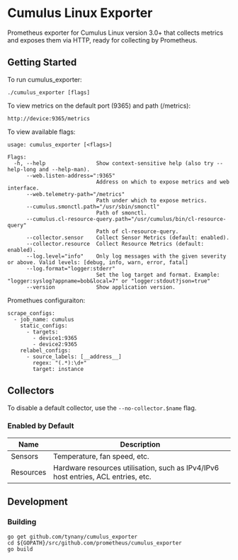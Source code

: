 # Cumulus Linux Exporter

Prometheus exporter for Cumulus Linux version 3.0+ that collects metrics and exposes them via HTTP, ready for collecting by Prometheus.

## Getting Started
To run cumulus_exporter:
```
./cumulus_exporter [flags]
```

To view metrics on the default port (9365) and path (/metrics):
```
http://device:9365/metrics
```

To view available flags:
```
usage: cumulus_exporter [<flags>]

Flags:
  -h, --help                Show context-sensitive help (also try --help-long and --help-man).
      --web.listen-address=":9365"
                            Address on which to expose metrics and web interface.
      --web.telemetry-path="/metrics"
                            Path under which to expose metrics.
      --cumulus.smonctl.path="/usr/sbin/smonctl"
                            Path of smonctl.
      --cumulus.cl-resource-query.path="/usr/cumulus/bin/cl-resource-query"
                            Path of cl-resource-query.
      --collector.sensor    Collect Sensor Metrics (default: enabled).
      --collector.resource  Collect Resource Metrics (default: enabled).
      --log.level="info"    Only log messages with the given severity or above. Valid levels: [debug, info, warn, error, fatal]
      --log.format="logger:stderr"
                            Set the log target and format. Example: "logger:syslog?appname=bob&local=7" or "logger:stdout?json=true"
      --version             Show application version.
```

Promethues configuraiton:
```
scrape_configs:
  - job_name: cumulus
    static_configs:
      - targets:
        - device1:9365
        - device2:9365
    relabel_configs:
      - source_labels: [__address__]
        regex: "(.*):\d+"
        target: instance
```

## Collectors
To disable a default collector, use the `--no-collector.$name` flag.

### Enabled by Default
Name | Description
--- | ---
Sensors | Temperature, fan speed, etc.
Resources | Hardware resources utilisation, such as IPv4/IPv6 host entries, ACL entries, etc.

## Development
### Building
```
go get github.com/tynany/cumulus_exporter
cd ${GOPATH}/src/github.com/prometheus/cumulus_exporter
go build
```
